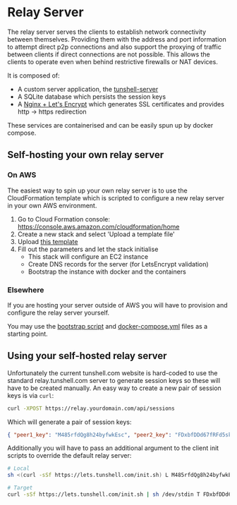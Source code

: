 Relay Server
============

The relay server serves the clients to establish network connectivity between themselves.
Providing them with the address and port information to attempt direct p2p connections and also support the proxying of traffic between clients if direct connections are not possible.
This allows the clients to operate even when behind restrictive firewalls or NAT devices.

It is composed of:

 - A custom server application, the [tunshell-server](../tunshell-server)
 - A SQLite database which persists the session keys
 - A [Nginx + Let's Encrypt](https://github.com/linuxserver/docker-letsencrypt) which generates SSL certificates and provides http -> https redirection

These services are containerised and can be easily spun up by docker compose.

## Self-hosting your own relay server

### On AWS

The easiest way to spin up your own relay server is to use the CloudFormation template which is scripted to configure a new relay server in your own AWS environment. 

1. Go to Cloud Formation console: https://console.aws.amazon.com/cloudformation/home
2. Create a new stack and select 'Upload a template file'
3. Upload [this template](./stack.yml)
4. Fill out the parameters and let the stack initialise
   - This stack will configure an EC2 instance
   - Create DNS records for the server (for LetsEncrypt validation)
   - Bootstrap the instance with docker and the containers

### Elsewhere

If you are hosting your server outside of AWS you will have to provision and configure the relay server yourself.

You may use the [bootstrap script](./setup-ec2.sh) and [docker-compose.yml](./docker-compose.yml) files as a starting point.

## Using your self-hosted relay server

Unfortunately the current tunshell.com website is hard-coded to use the standard relay.tunshell.com server to generate session keys so these will have to be created manually. 
An easy way to create a new pair of session keys is via `curl`:

```sh
curl -XPOST https://relay.yourdomain.com/api/sessions
```

Which will generate a pair of session keys:

```json
{ "peer1_key": "M485rfdQg8h24byfwkEsc", "peer2_key": "FDxbfDDd67fRFd5skflmc" }
```

Additionally you will have to pass an additional argument to the client init scripts to override the default relay server:

```sh
# Local
sh <(curl -sSf https://lets.tunshell.com/init.sh) L M485rfdQg8h24byfwkEsc YcO8WqyFIEVv8mxReYugGq relay.yourdomain.com

# Target
curl -sSf https://lets.tunshell.com/init.sh | sh /dev/stdin T FDxbfDDd67fRFd5skflmc YcO8WqyFIEVv8mxReYugGq relay.yourdomain.com
```
